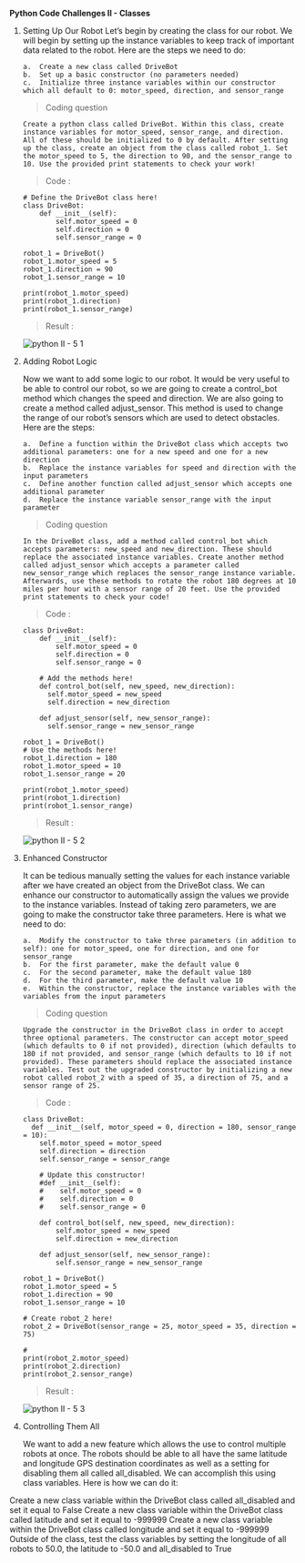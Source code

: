 **Python Code Challenges II - Classes**

1.  Setting Up Our Robot
    Let’s begin by creating the class for our robot. We will begin by setting up the instance variables to keep track of important data related to the robot. Here are the steps we need to do:

        a.  Create a new class called DriveBot
        b.  Set up a basic constructor (no parameters needed)
        c.  Initialize three instance variables within our constructor which all default to 0: motor_speed, direction, and sensor_range

    >   Coding question

        Create a python class called DriveBot. Within this class, create instance variables for motor_speed, sensor_range, and direction. All of these should be initialized to 0 by default. After setting up the class, create an object from the class called robot_1. Set the motor_speed to 5, the direction to 90, and the sensor_range to 10. Use the provided print statements to check your work!

    >   Code    :

        # Define the DriveBot class here!
        class DriveBot:
            def __init__(self):
                self.motor_speed = 0
                self.direction = 0
                self.sensor_range = 0

        robot_1 = DriveBot()
        robot_1.motor_speed = 5
        robot_1.direction = 90
        robot_1.sensor_range = 10

        print(robot_1.motor_speed)
        print(robot_1.direction)
        print(robot_1.sensor_range)

    >   Result  :

    ![python II - 5 1](https://user-images.githubusercontent.com/74751990/204146996-c83b6b73-536f-451a-a571-c753eecfec40.jpg)

2.  Adding Robot Logic
    
    Now we want to add some logic to our robot. It would be very useful to be able to control our robot, so we are going to create a control_bot method which changes the speed and direction. We are also going to create a method called adjust_sensor. This method is used to change the range of our robot’s sensors which are used to detect obstacles. Here are the steps:

        a.  Define a function within the DriveBot class which accepts two additional parameters: one for a new speed and one for a new direction
        b.  Replace the instance variables for speed and direction with the input parameters
        c.  Define another function called adjust_sensor which accepts one additional parameter
        d.  Replace the instance variable sensor_range with the input parameter

    >   Coding question

        In the DriveBot class, add a method called control_bot which accepts parameters: new_speed and new_direction. These should replace the associated instance variables. Create another method called adjust_sensor which accepts a parameter called new_sensor_range which replaces the sensor_range instance variable. Afterwards, use these methods to rotate the robot 180 degrees at 10 miles per hour with a sensor range of 20 feet. Use the provided print statements to check your code!

    >   Code    :

        class DriveBot:
            def __init__(self):
                self.motor_speed = 0
                self.direction = 0
                self.sensor_range = 0
    
            # Add the methods here!
            def control_bot(self, new_speed, new_direction):
              self.motor_speed = new_speed
              self.direction = new_direction
 
            def adjust_sensor(self, new_sensor_range):
              self.sensor_range = new_sensor_range

        robot_1 = DriveBot()
        # Use the methods here!
        robot_1.direction = 180
        robot_1.motor_speed = 10
        robot_1.sensor_range = 20

        print(robot_1.motor_speed)
        print(robot_1.direction)
        print(robot_1.sensor_range)

    >   Result  :

    ![python II - 5 2](https://user-images.githubusercontent.com/74751990/204165089-86a16e62-26a2-4101-822a-679ea099aa88.jpg)

3.  Enhanced Constructor

    It can be tedious manually setting the values for each instance variable after we have created an object from the DriveBot class. We can enhance our constructor to automatically assign the values we provide to the instance variables. Instead of taking zero parameters, we are going to make the constructor take three parameters. Here is what we need to do:

        a.  Modify the constructor to take three parameters (in addition to self): one for motor_speed, one for direction, and one for sensor_range
        b.  For the first parameter, make the default value 0
        c.  For the second parameter, make the default value 180
        d.  For the third parameter, make the default value 10
        e.  Within the constructor, replace the instance variables with the variables from the input parameters

    >   Coding question

        Upgrade the constructor in the DriveBot class in order to accept three optional parameters. The constructor can accept motor_speed (which defaults to 0 if not provided), direction (which defaults to 180 if not provided, and sensor_range (which defaults to 10 if not provided). These parameters should replace the associated instance variables. Test out the upgraded constructor by initializing a new robot called robot_2 with a speed of 35, a direction of 75, and a sensor range of 25.

    >   Code    :

        class DriveBot:
          def __init__(self, motor_speed = 0, direction = 180, sensor_range = 10):
            self.motor_speed = motor_speed
            self.direction = direction
            self.sensor_range = sensor_range
            
            # Update this constructor!
            #def __init__(self):
            #    self.motor_speed = 0
            #    self.direction = 0
            #    self.sensor_range = 0
    
            def control_bot(self, new_speed, new_direction):
                self.motor_speed = new_speed
                self.direction = new_direction

            def adjust_sensor(self, new_sensor_range):
                self.sensor_range = new_sensor_range

        robot_1 = DriveBot()
        robot_1.motor_speed = 5
        robot_1.direction = 90
        robot_1.sensor_range = 10

        # Create robot_2 here!
        robot_2 = DriveBot(sensor_range = 25, motor_speed = 35, direction = 75) 

        #
        print(robot_2.motor_speed)
        print(robot_2.direction)
        print(robot_2.sensor_range)

    >   Result  :

    ![python II - 5 3](https://user-images.githubusercontent.com/74751990/204582204-49bab4ef-1b5f-4bac-9220-d5d0c4c7fe70.jpg)

4.  Controlling Them All

    We want to add a new feature which allows the use to control multiple robots at once. The robots should be able to all have the same latitude and longitude GPS destination coordinates as well as a setting for disabling them all called all_disabled. We can accomplish this using class variables. Here is how we can do it:

Create a new class variable within the DriveBot class called all_disabled and set it equal to False
Create a new class variable within the DriveBot class called latitude and set it equal to -999999
Create a new class variable within the DriveBot class called longitude and set it equal to -999999
Outside of the class, test the class variables by setting the longitude of all robots to 50.0, the latitude to -50.0 and all_disabled to True



